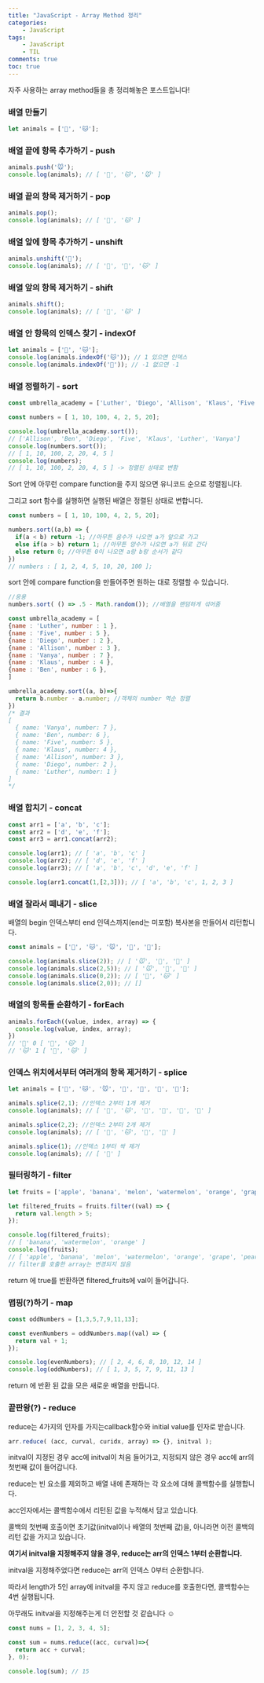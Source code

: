 ```yaml
---
title: "JavaScript - Array Method 정리"
categories:
    - JavaScript
tags:
    - JavaScript
    - TIL
comments: true
toc: true
---
```


자주 사용하는 array method들을 총 정리해놓은 포스트입니다!



### 배열 만들기

```js
let animals = ['🐶', '🐱'];
```

### 배열 끝에 항목 추가하기 - push

```js
animals.push('🐭');
console.log(animals); // [ '🐶', '🐱', '🐭' ]
```

### 배열 끝의 항목 제거하기 - pop

```js
animals.pop();
console.log(animals); // [ '🐶', '🐱' ]
```

### 배열 앞에 항목 추가하기 - unshift

```js
animals.unshift('🐹');
console.log(animals); // [ '🐹', '🐶', '🐱' ]
```

### 배열 앞의 항목 제거하기 - shift

```js
animals.shift();
console.log(animals); // [ '🐶', '🐱' ]
```

### 배열 안 항목의 인덱스 찾기 - indexOf

```js
let animals = ['🐶', '🐱'];
console.log(animals.indexOf('🐱')); // 1 있으면 인덱스
console.log(animals.indexOf('🐻')); // -1 없으면 -1
```

### 배열 정렬하기 - sort

```js
const umbrella_academy = ['Luther', 'Diego', 'Allison', 'Klaus', 'Five', 'Ben', 'Vanya'];

const numbers = [ 1, 10, 100, 4, 2, 5, 20];

console.log(umbrella_academy.sort());
// ['Allison', 'Ben', 'Diego', 'Five', 'Klaus', 'Luther', 'Vanya']
console.log(numbers.sort());
// [ 1, 10, 100, 2, 20, 4, 5 ]
console.log(numbers); 
// [ 1, 10, 100, 2, 20, 4, 5 ] -> 정렬된 상태로 변함
```

Sort 안에 아무런 compare function을 주지 않으면 유니코드 순으로 정렬됩니다.

그리고 sort 함수를 실행하면 실행된 배열은 정렬된 상태로 변합니다.

```js
const numbers = [ 1, 10, 100, 4, 2, 5, 20];

numbers.sort((a,b) => {
  if(a < b) return -1; //아무튼 음수가 나오면 a가 앞으로 가고
  else if(a > b) return 1; //아무튼 양수가 나오면 a가 뒤로 간다
  else return 0; //아무튼 0이 나오면 a랑 b랑 순서가 같다
})
// numbers : [ 1, 2, 4, 5, 10, 20, 100 ];
```

sort 안에 compare function을 만들어주면 원하는 대로 정렬할 수 있습니다.

```js
//응용
numbers.sort( () => .5 - Math.random()); //배열을 랜덤하게 섞어줌

const umbrella_academy = [
{name : 'Luther', number : 1 },
{name : 'Five', number : 5 },
{name : 'Diego', number : 2 },
{name : 'Allison', number : 3 },
{name : 'Vanya', number : 7 },
{name : 'Klaus', number : 4 },
{name : 'Ben', number : 6 },
]

umbrella_academy.sort((a, b)=>{
  return b.number - a.number; //객체의 number 역순 정렬
}) 
/* 결과
[
  { name: 'Vanya', number: 7 },
  { name: 'Ben', number: 6 },
  { name: 'Five', number: 5 },
  { name: 'Klaus', number: 4 },
  { name: 'Allison', number: 3 },
  { name: 'Diego', number: 2 },
  { name: 'Luther', number: 1 }
]
*/
```

### 배열 합치기 - concat

```js 
const arr1 = ['a', 'b', 'c'];
const arr2 = ['d', 'e', 'f'];
const arr3 = arr1.concat(arr2);

console.log(arr1); // [ 'a', 'b', 'c' ]
console.log(arr2); // [ 'd', 'e', 'f' ]
console.log(arr3); // [ 'a', 'b', 'c', 'd', 'e', 'f' ]

console.log(arr1.concat(1,[2,3])); // [ 'a', 'b', 'c', 1, 2, 3 ]
```

### 배열 잘라서 떼내기 - slice

배열의 begin 인덱스부터 end 인덱스까지(end는 미포함) 복사본을 만들어서 리턴합니다. 

```js 
const animals = ['🐶', '🐱', '🐭', '🐹', '🐰'];

console.log(animals.slice(2)); // [ '🐭', '🐹', '🐰' ]
console.log(animals.slice(2,5)); // [ '🐭', '🐹', '🐰' ]
console.log(animals.slice(0,2)); // [ '🐶', '🐱' ]
console.log(animals.slice(2,0)); // []
```

### 배열의 항목들 순환하기 - forEach

```js
animals.forEach((value, index, array) => {
  console.log(value, index, array);
})
// '🐶' 0 [ '🐶', '🐱' ]
// '🐱' 1 [ '🐶', '🐱' ]
```

### 인덱스 위치에서부터 여러개의 항목 제거하기 - splice

```js
let animals = ['🐶', '🐱', '🐭', '🐹', '🐰', '🦊', '🐻'];

animals.splice(2,1); //인덱스 2부터 1개 제거
console.log(animals); // [ '🐶', '🐱', '🐹', '🐰', '🦊', '🐻' ]

animals.splice(2,2); //인덱스 2부터 2개 제거
console.log(animals); // [ '🐶', '🐱', '🦊', '🐻' ]

animals.splice(1); //인덱스 1부터 싹 제거
console.log(animals); // [ '🐶' ]
```

### 필터링하기 - filter

```js
let fruits = ['apple', 'banana', 'melon', 'watermelon', 'orange', 'grape', 'pear'];

let filtered_fruits = fruits.filter((val) => {
  return val.length > 5;
});

console.log(filtered_fruits); 
// [ 'banana', 'watermelon', 'orange' ]
console.log(fruits);
// [ 'apple', 'banana', 'melon', 'watermelon', 'orange', 'grape', 'pear' ]
// filter를 호출한 array는 변경되지 않음
```

return 에 true를 반환하면 filtered_fruits에 val이 들어갑니다.

### 맵핑(?)하기 - map

```js
const oddNumbers = [1,3,5,7,9,11,13];

const evenNumbers = oddNumbers.map((val) => {
  return val + 1;
});

console.log(evenNumbers); // [ 2, 4, 6, 8, 10, 12, 14 ]
console.log(oddNumbers); // [ 1, 3, 5, 7, 9, 11, 13 ]
```

return 에 반환 된 값을 모은 새로운 배열을 만듭니다.

### 끝판왕(?) - reduce

reduce는 4가지의 인자를 가지는callback함수와 initial value를 인자로 받습니다.

```js
arr.reduce( (acc, curval, curidx, array) => {}, initval );
```

initval이 지정된 경우 acc에 initval이 처음 들어가고, 지정되지 않은 경우 acc에 arr의 첫번째 값이 들어갑니다.

reduce는 빈 요소를 제외하고 배열 내에 존재하는 각 요소에 대해 콜백함수를 실행합니다.

acc인자에서는 콜백함수에서 리턴된 값을 누적해서 담고 있습니다. 

콜백의 첫번째 호출이면 초기값(initval이나 배열의 첫번째 값)을,  아니라면 이전 콜백의 리턴 값을 가지고 있습니다.

**여기서 initval을 지정해주지 않을 경우, reduce는 arr의 인덱스 1부터 순환합니다.**

initval을 지정해주었다면 reduce는 arr의 인덱스 0부터 순환합니다.

따라서 length가 5인 array에 initval을 주지 않고 reduce를 호출한다면, 콜백함수는 4번 실행됩니다.

아무래도 initval을 지정해주는게 더 안전할 것 같습니다 ☺️

```js
const nums = [1, 2, 3, 4, 5];

const sum = nums.reduce((acc, curval)=>{
  return acc + curval;
}, 0);

console.log(sum); // 15
```



